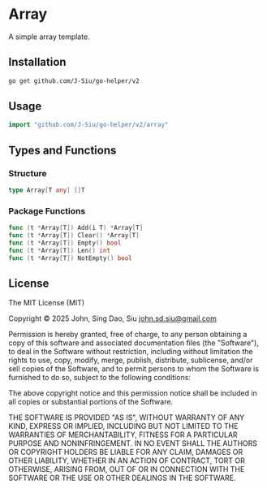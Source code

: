 # Array

A simple array template.

## Installation

```sh
go get github.com/J-Siu/go-helper/v2
```

## Usage

```go
import "github.com/J-Siu/go-helper/v2/array"
```

## Types and Functions

### Structure

```go
type Array[T any] []T
```

### Package Functions

```go
func (t *Array[T]) Add(i T) *Array[T]
func (t *Array[T]) Clear() *Array[T]
func (t *Array[T]) Empty() bool
func (t *Array[T]) Len() int
func (t *Array[T]) NotEmpty() bool
```

## License

The MIT License (MIT)

Copyright © 2025 John, Sing Dao, Siu <john.sd.siu@gmail.com>

Permission is hereby granted, free of charge, to any person obtaining a copy of this software and associated documentation files (the "Software"), to deal in the Software without restriction, including without limitation the rights to use, copy, modify, merge, publish, distribute, sublicense, and/or sell copies of the Software, and to permit persons to whom the Software is furnished to do so, subject to the following conditions:

The above copyright notice and this permission notice shall be included in all copies or substantial portions of the Software.

THE SOFTWARE IS PROVIDED "AS IS", WITHOUT WARRANTY OF ANY KIND, EXPRESS OR IMPLIED, INCLUDING BUT NOT LIMITED TO THE WARRANTIES OF MERCHANTABILITY, FITNESS FOR A PARTICULAR PURPOSE AND NONINFRINGEMENT. IN NO EVENT SHALL THE AUTHORS OR COPYRIGHT HOLDERS BE LIABLE FOR ANY CLAIM, DAMAGES OR OTHER LIABILITY, WHETHER IN AN ACTION OF CONTRACT, TORT OR OTHERWISE, ARISING FROM, OUT OF OR IN CONNECTION WITH THE SOFTWARE OR THE USE OR OTHER DEALINGS IN THE SOFTWARE.
